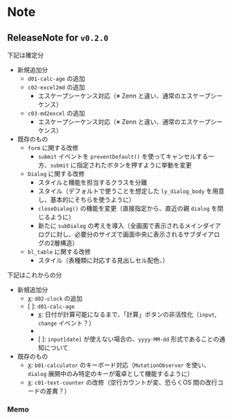# Note

## ReleaseNote for `v0.2.0`

下記は確定分

- 新規追加分
  - `d01-calc-age` の追加
  - `c02-excel2md` の追加
    - エスケープシーケンス対応（※ Zenn と違い、通常のエスケープシーケンス）
  - `c03-md2excel` の追加
    - エスケープシーケンス対応（※ Zenn と違い、通常のエスケープシーケンス）
- 既存のもの
  - `form` に関する改修
    - `submit` イベントを `preventDefault()` を使ってキャンセルする一方、`submit` に指定されたボタンを押すように挙動を変更
  - `Dialog` に関する改修
    - スタイルと機能を担当するクラスを分離
    - スタイル（デフォルトで使うことを想定した `ly_dialog_body` を用意し、基本的にそちらを使うように）
    - `closeDialog()` の機能を変更（直接指定から、直近の親 `dialog` を閉じるように）
    - 新たに `subDialog` の考えを導入（全画面で表示されるメインダイアログに対し、必要分のサイズで画面中央に表示されるサブダイアログの2層構造）
  - `bl_table` に関する改修
    - スタイル（表種類に対応する見出しセル配色、）

下記はこれからの分

- 新規追加分
  - [x]: `d02-clock` の追加
  - [ ]: `d01-calc-age`
    - [x]: 日付が計算可能になるまで、「計算」ボタンの非活性化（`input`, `change` イベント？）
    - [x]: 和暦入力で、不正な入力値の場合の通知について
    - [ ]: `input[date]` が使えない場合の、`yyyy-MM-dd` 形式であることの通知について
- 既存のもの
  - [x]: `b01-calculator` のキーボード対応（`MutationObserver` を使い、`dialog` 展開中のみ特定のキーが電卓として機能するように）
  - [x]: `c01-text-counter` の改修（空行カウントが変、恐らくOS 間の改行コードの差異？）

### Memo
